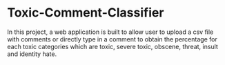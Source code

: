 # Toxic-Comment-Classifier
In this project, a web application is built to allow user to upload a csv file with comments or directly type in a comment to obtain the percentage for each toxic categories which are toxic, severe toxic, obscene, threat, insult and identity hate.
